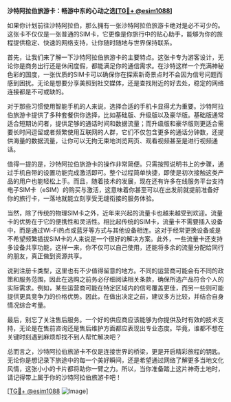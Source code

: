 **沙特阿拉伯旅游卡：畅游中东的心动之选[[TG💪+ @esim1088](https://t.me/s/esim1088)]**

如果你计划前往沙特阿拉伯，那么拥有一张沙特阿拉伯旅游卡绝对是必不可少的。这张卡不仅仅是一张普通的SIM卡，它更像是你旅行中的贴心助手，能够为你的旅程提供稳定、快速的网络支持，让你随时随地与世界保持联系。

首先，让我们来了解一下沙特阿拉伯旅游卡的主要特点。这张卡专为游客设计，无论你是商务出行还是休闲度假，都能满足你的通信需求。在沙特这样一个充满神秘色彩的国度，一张优质的SIM卡可以确保你在探索新奇景点时不会因为信号问题而感到困扰。无论是想要分享美照到社交媒体，还是查找附近的好去处，稳定的网络连接都是不可或缺的。

对于那些习惯使用智能手机的人来说，选择合适的手机卡显得尤为重要。沙特阿拉伯旅游卡提供了多种套餐供你选择，比如基础版、升级版以及豪华版。基础版通常适合短期访问者，提供足够的通话时间和数据流量；而升级版和豪华版则更适合需要长时间逗留或者频繁使用互联网的人群，它们不仅包含更多的通话分钟数，还提供海量的数据流量，让你可以无拘无束地浏览网页、观看视频甚至是进行视频通话。

值得一提的是，沙特阿拉伯旅游卡的操作非常简便。只需按照说明书上的步骤，通过手机自带的设置功能完成激活即可。整个过程简单快捷，即使是初次接触这类产品的用户也能轻松上手。而且，随着技术的发展，现在还有许多在线服务平台支持电子SIM卡（eSIM）的购买与激活，这意味着你甚至可以在出发前就提前准备好你的旅行卡，一落地就能立刻享受无缝衔接的服务体验。

当然，除了传统的物理SIM卡之外，近年来兴起的流量卡也越来越受到欢迎。流量卡的优势在于它的便携性和灵活性。相比起传统的SIM卡，流量卡不需要插入设备中，而是通过Wi-Fi热点或蓝牙等方式与其他设备相连。这对于经常更换设备或是不希望频繁插拔SIM卡的人来说是一个很好的解决方案。此外，一些流量卡还支持多设备共享功能，这样一来，你不仅可以自己使用，还能将多余的流量分配给同行的朋友，真正做到资源共享。

说到注册卡类型，这里也有不少值得留意的地方。不同的运营商可能会有不同的政策和服务范围，因此在选购之前务必仔细阅读相关条款，确保所选产品符合个人的实际需求。例如，某些运营商可能在特定区域内的信号覆盖更佳，而另一些则可能提供更具竞争力的价格优势。因此，在做出决定之前，建议多方比较，并结合自身情况综合考量。

最后，别忘了关注售后服务。一个好的供应商应该能够为你提供及时有效的技术支持，无论是在售前咨询还是售后维护方面都应表现出专业态度。毕竟，谁都不想在关键时刻遇到麻烦却找不到人帮忙解决吧？

总而言之，沙特阿拉伯旅游卡不仅是连接世界的桥梁，更是开启精彩旅程的钥匙。无论你是想记录下旅途中的每一个美好瞬间，还是希望通过网络了解更多当地文化风情，这张小小的卡片都将助你一臂之力。所以，当你准备踏上这片神奇土地时，请记得带上属于你的沙特阿拉伯旅游卡吧！

[[TG💪+ @esim1088](https://t.me/s/esim1088) ![Image](https://i.postimg.cc/4NQfJmqS/Snipaste-2025-05-13-00-14-12.png)]